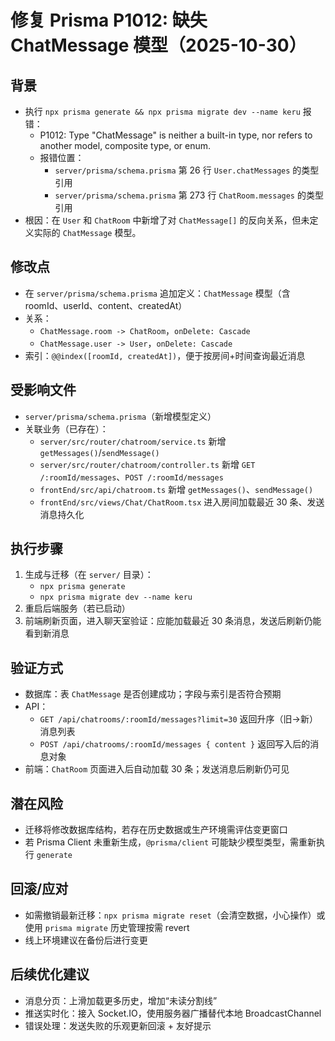 # 修复 Prisma P1012: 缺失 ChatMessage 模型（2025-10-30）

## 背景
- 执行 `npx prisma generate && npx prisma migrate dev --name keru` 报错：
  - P1012: Type "ChatMessage" is neither a built-in type, nor refers to another model, composite type, or enum.
  - 报错位置：
    - `server/prisma/schema.prisma` 第 26 行 `User.chatMessages` 的类型引用
    - `server/prisma/schema.prisma` 第 273 行 `ChatRoom.messages` 的类型引用
- 根因：在 `User` 和 `ChatRoom` 中新增了对 `ChatMessage[]` 的反向关系，但未定义实际的 `ChatMessage` 模型。

## 修改点
- 在 `server/prisma/schema.prisma` 追加定义：`ChatMessage` 模型（含 roomId、userId、content、createdAt）
- 关系：
  - `ChatMessage.room -> ChatRoom`，`onDelete: Cascade`
  - `ChatMessage.user -> User`，`onDelete: Cascade`
- 索引：`@@index([roomId, createdAt])`，便于按房间+时间查询最近消息

## 受影响文件
- `server/prisma/schema.prisma`（新增模型定义）
- 关联业务（已存在）：
  - `server/src/router/chatroom/service.ts` 新增 `getMessages()`/`sendMessage()`
  - `server/src/router/chatroom/controller.ts` 新增 `GET /:roomId/messages`、`POST /:roomId/messages`
  - `frontEnd/src/api/chatroom.ts` 新增 `getMessages()`、`sendMessage()`
  - `frontEnd/src/views/Chat/ChatRoom.tsx` 进入房间加载最近 30 条、发送消息持久化

## 执行步骤
1. 生成与迁移（在 `server/` 目录）：
   - `npx prisma generate`
   - `npx prisma migrate dev --name keru`
2. 重启后端服务（若已启动）
3. 前端刷新页面，进入聊天室验证：应能加载最近 30 条消息，发送后刷新仍能看到新消息

## 验证方式
- 数据库：表 `ChatMessage` 是否创建成功；字段与索引是否符合预期
- API：
  - `GET /api/chatrooms/:roomId/messages?limit=30` 返回升序（旧->新）消息列表
  - `POST /api/chatrooms/:roomId/messages { content }` 返回写入后的消息对象
- 前端：`ChatRoom` 页面进入后自动加载 30 条；发送消息后刷新仍可见

## 潜在风险
- 迁移将修改数据库结构，若存在历史数据或生产环境需评估变更窗口
- 若 Prisma Client 未重新生成，`@prisma/client` 可能缺少模型类型，需重新执行 `generate`

## 回滚/应对
- 如需撤销最新迁移：`npx prisma migrate reset`（会清空数据，小心操作）或使用 `prisma migrate` 历史管理按需 revert
- 线上环境建议在备份后进行变更

## 后续优化建议
- 消息分页：上滑加载更多历史，增加“未读分割线”
- 推送实时化：接入 Socket.IO，使用服务器广播替代本地 BroadcastChannel
- 错误处理：发送失败的乐观更新回滚 + 友好提示
